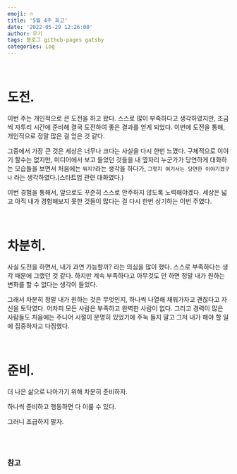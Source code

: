 ```yaml
---
emoji: 🔥
title: '5월 4주 회고'
date: '2022-05-29 12:26:00'
author: 우기
tags: 블로그 github-pages gatsby
categories: Log
---
```


<br>

# 도전.

이번 주는 개인적으로 큰 도전을 하고 왔다.
스스로 많이 부족하다고 생각하였지만, 조금씩 자투리 시간에 준비해 결국 도전하여 좋은 결과를 얻게 되었다.
이번에 도전을 통해, 개인적으로 정말 많은 걸 얻은 것 같다.

그중에서 가장 큰 것은 세상은 너무나 크다는 사실을 다시 한번 느꼈다.
구체적으로 이야기 할수는 없지만, 미디어에서 보고 들었던 것들을 내 옆자리 누군가가 당연하게 대화하는 모습들을 보면서
처음에는 `뭐지?`라는 생각을 하다가, `그렇지 여기서는 당연한 이야기겠구나` 라는 생각하였다.(스타트업 관련 대화였다.)

이번 경험을 통해서, 앞으로도 꾸준히 스스로 안주하지 않도록 노력해야겠다.
세상은 넓고 아직 내가 경험해보지 못한 것들이 많다는 걸 다시 한번 상기하는 이번 주였다.

<br>

# 차분히.

사실 도전을 하면서, 내가 과연 가능할까? 라는 의심을 많이 했다.
스스로 부족하다는 생각 때문에 그랬던 것 같다.
하지만 계속 부족하다고 아무것도 안 하면 정말 내가 원하는 변화를 할 수 없다는 생각이 들었다.

그래서 차분히 정말 내가 원하는 것은 무엇인지, 하나씩 나열해 채워가자고 괜찮다고 자신을 토닥였다.
어차피 모든 사람은 부족하고 완벽한 사람이 없다.
그리고 경력이 많은 사람들도 처음에는 주니어 시절이 분명히 있었기에 주눅 들지 말고 그저 내가 해야 할 일에 집중하자고 다짐했다.

<br>

# 준비.

더 나은 삶으로 나아가기 위해 차분히 준비하자.

하나씩 준비하고 행동하면 다 이룰 수 있다.

그러니 조급하지 말자.

<br>
<br>

### 참고

```toc

```
